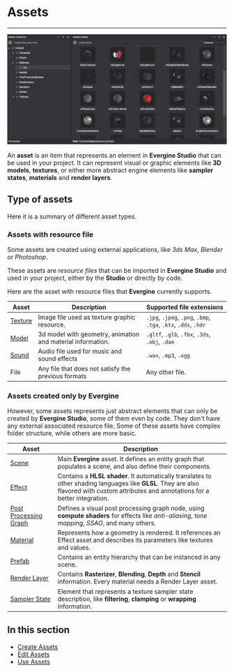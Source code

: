 # Assets
---
![Assets](images/assets.jpg)

An **asset** is an item that represents an element in **Evergine Studio** that can be used in your project. It can represent visual or graphic elements like **3D models**, **textures**, or either more abstract engine elements like **sampler states**, **materials** and **render layers**. 

## Type of assets

Here it is a summary of different asset types.

### Assets with resource file

Some assets are created using external applications, like _3ds Max_, _Blender_ or _Photoshop_. 

These assets are _resource files_ that can be imported in **Evergine Studio** and used in your project, either by the **Studio** or directly by code. 

Here are the asset with resource files that **Evergine** currently supports.

| Asset | Description | Supported file extensions|
|--------------------|-------------|-------------|
| [Texture](../../graphics/textures/index.md) | Image file used as texture graphic resource. | `.jpg`, `.jpeg`, `.png`, `.bmp`, `.tga`, `.ktx`, `.dds`, `.hdr` |
| [Model](../../graphics/models/index.md) | 3d model with geometry, animation and material information. | `.gltf`, `.glb`, `.fbx`, `.3ds`, `.obj`, `.dae` |
| [Sound](../../audio/sounds/index.md) | Audio file used for music and sound effects | `.wav`, `.mp3`, `.ogg`
| File | Any file that does not satisfy the previous formats | Any other file.

### Assets created only by Evergine

However, some assets represents just abstract elements that can only be created by **Evergine Studio**, some of them even by code. They don't have any external associated resource file. Some of these assets have complex folder structure, while others are more basic.

| Asset | Description |
|-------|-------------|
| [Scene](../../basics/scenes/index.md) | Main **Evergine** asset. It defines an entity graph that populates a scene, and also define their components. 
| [Effect](../../graphics/effects/index.md) | Contains a **HLSL shader**. It automatically translates to other shading languages like **GLSL**. They are also flavored with custom attributes and annotations for a better integration.
| [Post Processing Graph](../../graphics/post_processing_graph/index.md) | Defines a visual post processing graph node, using **compute shaders** for effects like _anti-aliasing_, _tone mapping_, _SSAO_, and many others.
| [Material](../../graphics/materials/index.md) | Represents how a geometry is rendered. It references an Effect asset and describes its parameters like textures and values.
| [Prefab](../../basics/component_arch/prefabs.md) | Contains an entity hierarchy that can be instanced in any scene.
| [Render Layer](../../graphics/render_layers/index.md) | Contains **Rasterizer**, **Blending**, **Depth** and **Stencil** information. Every material needs a Render Layer asset.
| [Sampler State](../../graphics/sampler_state/index.md) | Element that represents a texture sampler state description, like **filtering**, **clamping** or **wrapping** information.|

## In this section
* [Create Assets](create.md)
* [Edit Assets](edit.md)
* [Use Assets](use.md)
